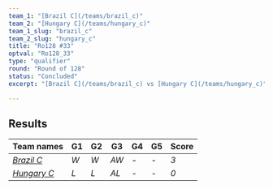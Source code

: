 ```yaml
---
team_1: "[Brazil C](/teams/brazil_c)"
team_2: "[Hungary C](/teams/hungary_c)"
team_1_slug: "brazil_c"
team_2_slug: "hungary_c"
title: "Ro128 #33"
optval: "Ro128_33"
type: "qualifier"
round: "Round of 128"
status: "Concluded"
excerpt: "[Brazil C](/teams/brazil_c) vs [Hungary C](/teams/hungary_c)"

---
```

## Results

| Team names | G1 | G2 | G3 | G4 | G5 | Score |
| -- | -- | -- | -- | -- | -- | -- |
| *[Brazil C](/teams/brazil_c)* | *W* | *W* | *AW* | *-* | *-* | *3* |
| *[Hungary C](/teams/hungary_c)* | *L* | *L* | *AL* | *-* | *-* | *0* |
